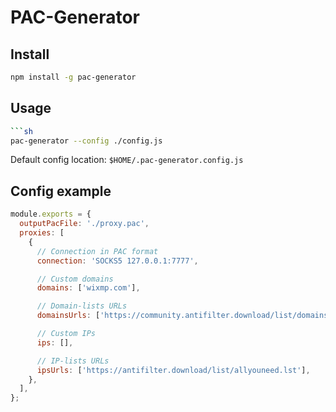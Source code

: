 # PAC-Generator

## Install

```sh
npm install -g pac-generator
```

## Usage

```sh
```sh
pac-generator --config ./config.js
```

Default config location: `$HOME/.pac-generator.config.js`

## Config example

```js
module.exports = {
  outputPacFile: './proxy.pac',
  proxies: [
    {
      // Connection in PAC format  
      connection: 'SOCKS5 127.0.0.1:7777',

      // Custom domains
      domains: ['wixmp.com'],

      // Domain-lists URLs
      domainsUrls: ['https://community.antifilter.download/list/domains.lst'],

      // Custom IPs
      ips: [],

      // IP-lists URLs
      ipsUrls: ['https://antifilter.download/list/allyouneed.lst'],
    },
  ],
};
```
